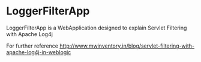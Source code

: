 # LoggerFilterApp
LoggerFilterApp is a WebApplication designed to explain Servlet Filtering with Apache Log4j

For further reference  http://www.mwinventory.in/blog/servlet-filtering-with-apache-log4j-in-weblogic
